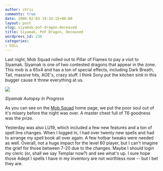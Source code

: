 ```yaml
---
author: chris
comments: true
date: 2006-02-03 19:34:15+00:00
layout: post
slug: siyamak-pof-dragon-deceased
title: Siyamak, PoF Dragon, Deceased
wordpress_id: 236
categories:
- EQii
---
```


Last night, Mob Squad rolled out to Pillar of Flames to pay a visit to Siyamak. Siyamak is one of two contested dragons that appear in the zone. This mob is a 65x4 and has a ton of special effects, including Dark Breath, Tail, massive hits, AOE's, crazy stuff. I think Sony put the kitchen sink in this bugger cause it threw everything at us.


![](http://www.mobsquad-guild.com/images/stories/EQ2_000007.jpg)




_Siyamak Autopsy In Progress_


As you can see on the [Mob Squad](http://www.mobsquad-guild.com/) home page, we put the poor soul out of it's misery before the night was over. A master chest full of T6 goodness was the prize.

Yesterday was also LU19, which included a few new features and a ton of spell line changes. When I logged in, I had over twenty new spells and had to arrange my spell book all over again. A few hotbar tweaks were needed as well. Overall, not a huge impact for the level 60 player, but I can't imagine the grief for those between 7-20 due to the changes. Maybe I should login my cleric (or, shall we say Templar now?) and see what's up. I sure hope those Adept I spells I have in my inventory are not worthless now -- but I bet they are.
